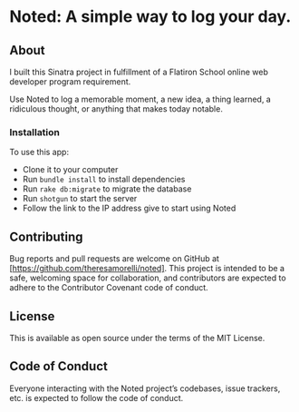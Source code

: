 # Noted: A simple way to log your day.

## About
I built this Sinatra project in fulfillment of a Flatiron School online web developer program requirement.

Use Noted to log a memorable moment, a new idea, a thing learned, a ridiculous thought, or anything that makes today notable.


### Installation
To use this app:
- Clone it to your computer
- Run `bundle install` to install dependencies
- Run `rake db:migrate` to migrate the database
- Run `shotgun` to start the server
- Follow the link to the IP address give to start using Noted

## Contributing
Bug reports and pull requests are welcome on GitHub at [https://github.com/theresamorelli/noted]. This project is intended to be a safe, welcoming space for collaboration, and contributors are expected to adhere to the Contributor Covenant code of conduct.

## License
This is available as open source under the terms of the MIT License.

## Code of Conduct
Everyone interacting with the Noted project’s codebases, issue trackers, etc. is expected to follow the code of conduct.
